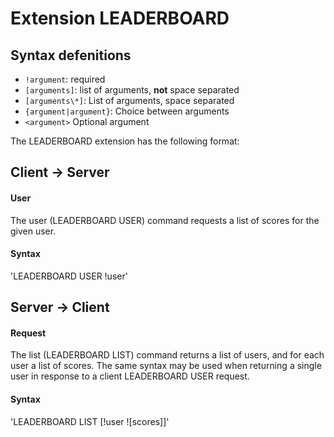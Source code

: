 # Extension LEADERBOARD

## Syntax defenitions

- `!argument`: required
- `[arguments]`: list of arguments, __not__ space separated
- `[arguments\*]`: List of arguments, space separated
- `{argument|argument}`: Choice between arguments
- `<argument>` Optional argument


The LEADERBOARD extension has the following format:


## Client -> Server

#### User

The user (LEADERBOARD USER) command requests a list of scores for the given user.

#### Syntax

'LEADERBOARD USER !user'

## Server -> Client

#### Request

The list (LEADERBOARD LIST) command returns a list of users, and for each user a list of scores. The same syntax may be used when returning a single user in response to a client LEADERBOARD USER request.

#### Syntax

'LEADERBOARD LIST [!user ![scores]]'

